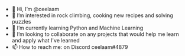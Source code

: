 - 👋 Hi, I’m @ceelaam
- 👀 I’m interested in rock climbing, cooking new recipes and solving puzzles
- 🌱 I’m currently learning Python and Machine Learning
- 💞️ I’m looking to collaborate on any projects that would help me learn and apply what I've learned
- 📫 How to reach me: on Discord ceelaam#4879

<!---
ceelaam/ceelaam is a ✨ special ✨ repository because its `README.md` (this file) appears on your GitHub profile.
You can click the Preview link to take a look at your changes.
--->
